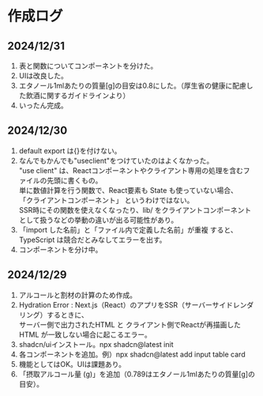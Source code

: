 # 作成ログ

## 2024/12/31

1. 表と関数についてコンポーネントを分けた。
2. UIは改良した。
3. エタノール1mlあたりの質量[g]の目安は0.8にした。（厚生省の健康に配慮した飲酒に関するガイドラインより）
4. いったん完成。

## 2024/12/30

1. default export は{}を付けない。
2. なんでもかんでも"useclient"をつけていたのはよくなかった。  
   "use client" は、Reactコンポーネントやクライアント専用の処理を含むファイルの先頭に書くもの。  
   単に数値計算を行う関数で、React要素も State も使っていない場合、  
   「クライアントコンポーネント」 というわけではない。  
   SSR時にその関数を使えなくなったり、lib/ をクライアントコンポーネントとして扱うなどの挙動の違いが出る可能性があり。
3. 「import した名前」と「ファイル内で定義した名前」が重複 すると、TypeScript は競合だとみなしてエラーを出す。
4. コンポーネントを分け中。

## 2024/12/29

1. アルコールと割材の計算のため作成。
2. Hydration Error : Next.js（React）のアプリをSSR（サーバーサイドレンダリング）するときに、  
   サーバー側で出力されたHTML と クライアント側でReactが再描画したHTML が一致しない場合に起こるエラー。
3. shadcn/uiインストール。npx shadcn@latest init
4. 各コンポーネントを追加。例）npx shadcn@latest add input table card
5. 機能としてはOK。UIは課題あり。
6. 「摂取アルコール量 (g)」を追加（0.789はエタノール1mlあたりの質量[g]の目安）。
